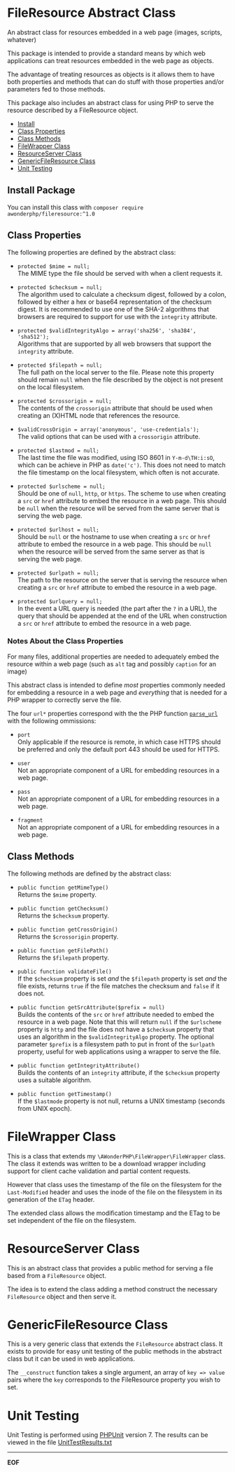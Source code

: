 FileResource Abstract Class
===========================
An abstract class for resources embedded in a web page (images, scripts,
whatever)

This package is intended to provide a standard means by which web applications
can treat resources embedded in the web page as objects.

The advantage of treating resources as objects is it allows them to have both
properties and methods that can do stuff with those properties and/or
parameters fed to those methods.

This package also includes an abstract class for using PHP to serve the
resource described by a FileResource object.

* [Install](#install-package)
* [Class Properties](#class-properties)
* [Class Methods](#class-methods)
* [FileWrapper Class](#filewrapper-class)
* [ResourceServer Class](#resourceserver-class)
* [GenericFileResource Class](#genericfileresource-class)
* [Unit Testing](#unit-testing)

Install Package
---------------

You can install this class with `composer require awonderphp/fileresource:^1.0`

Class Properties
----------------

The following properties are defined by the abstract class:

* `protected $mime = null;`  
  The MIME type the file should be served with when a client requests it.

* `protected $checksum = null;`  
  The algorithm used to calculate a checksum digest, followed by a colon,
  followed by either a hex or base64 representation of the checksum digest. It
  is recommended to use one of the SHA-2 algorithms that browsers are required
  to support for use with the `integrity` attribute.

* `protected $validIntegrityAlgo = array('sha256', 'sha384', 'sha512');`  
  Algorithms that are supported by all web browsers that support the
  `integrity` attribute.

* `protected $filepath = null;`  
  The full path on the local server to the file. Please note this property
  should remain `null` when the file described by the object is not present
  on the local filesystem.

* `protected $crossorigin = null;`  
  The contents of the `crossorigin` attribute that should be used when creating
  an (X)HTML node that references the resource.

* `$validCrossOrigin = array('anonymous', 'use-credentials');`  
  The valid options that can be used with a `crossorigin` attribute.

* `protected $lastmod = null;`  
  The last time the file was modified, using ISO 8601 in `Y-m-d\TH:i:sO`, which
  can be achieve in PHP as `date('c')`. This does not need to match the file
  timestamp on the local filesystem, which often is not accurate.

* `protected $urlscheme = null;`  
  Should be one of `null`, `http`, or `https`. The scheme to use when creating
  a `src` or `href` attribute to embed the resource in a web page. This should
  be `null` when the resource will be served from the same server that is
  serving the web page.

* `protected $urlhost = null;`  
  Should be `null` or the hostname to use when creating a `src` or `href`
  attribute to embed the resource in a web page. This should be `null` when the
  resource will be served from the same server as that is serving the web page.

* `protected $urlpath = null;`  
  The path to the resource on the server that is serving the resource when
  creating a `src` or `href` attribute to embed the resource in a web page.

* `protected $urlquery = null;`  
  In the event a URL query is needed (the part after the `?` in a URL), the
  query that should be appended at the end of the URL when construction a `src`
  or `href` attribute to embed the resource in a web page.

### Notes About the Class Properties

For many files, additional properties are needed to adequately embed the
resource within a web page (such as `alt` tag and possibly `caption` for an
image)

This abstract class is intended to define *most* properties commonly needed for
embedding a resource in a web page and *everything* that is needed for a PHP
wrapper to correctly serve the file.

The four `url*` properties correspond with the the PHP function
[`parse_url`](http://php.net/manual/en/function.parse-url.php) with the
following ommissions:

* `port`  
  Only applicable if the resource is remote, in which case HTTPS should be
  preferred and only the default port 443 should be used for HTTPS.

* `user`  
  Not an appropriate component of a URL for embedding resources in a web page.

* `pass`  
  Not an appropriate component of a URL for embedding resources in a web page.

* `fragment`  
  Not an appropriate component of a URL for embedding resources in a web page.


Class Methods
-------------

The following methods are defined by the abstract class:

* `public function getMimeType()`  
  Returns the `$mime` property.

* `public function getChecksum()`  
  Returns the `$checksum` property.

* `public function getCrossOrigin()`  
  Returns the `$crossorigin` property.

* `public function getFilePath()`  
  Returns the `$filepath` property.

* `public function validateFile()`  
  If the `$checksum` property is set *and* the `$filepath` property is set
  *and* the file exists, returns `true` if the file matches the checksum and
  `false` if it does not.

* `public function getSrcAttribute($prefix = null)`  
  Builds the contents of the `src` or `href` attribute needed to embed the
  resource in a web page. Note that this will return `null` if the `$urlscheme`
  property is `http` and the file does not have a `$checksum` property that
  uses an algorithm in the `$validIntegrityAlgo` property. The optional
  parameter `$prefix` is a filesystem path to put in front of the `$urlpath`
  property, useful for web applications using a wrapper to serve the file.

* `public function getIntegrityAttribute()`  
  Builds the contents of an `integrity` attribute, if the `$checksum` property
  uses a suitable algorithm.

* `public function getTimestamp()`  
  If the `$lastmode` property is not null, returns a UNIX timestamp (seconds
  from UNIX epoch).



FileWrapper Class
=================

This is a class that extends my `\AWonderPHP\FileWrapper\FileWrapper` class.
The class it extends was written to be a download wrapper including support
for client cache validation and partial content requests.

However that class uses the timestamp of the file on the filesystem for the
`Last-Modified` header and uses the inode of the file on the filesystem in
its generation of the `ETag` header.

The extended class allows the modification timestamp and the ETag to be set
independent of the file on the filesystem.



ResourceServer Class
====================

This is an abstract class that provides a public method for serving a file
based from a `FileResource` object.

The idea is to extend the class adding a method construct the necessary
`FileResource` object and then serve it.


GenericFileResource Class
=========================

This is a very generic class that extends the `FileResource` abstract class. It
exists to provide for easy unit testing of the public methods in the abstract
class but it can be used in web applications.

The `__construct` function takes a single argument, an array of `key => value`
pairs where the `key` corresponds to the FileResource property you wish to set.


Unit Testing
============

Unit Testing is performed using [PHPUnit](https://phpunit.de/) version 7. The
results can be viewed in the file [UnitTestResults.txt](UnitTestResults.txt)

-----------------------------------
__EOF__